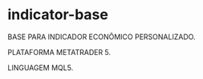 # indicator-base

BASE PARA INDICADOR ECONÔMICO PERSONALIZADO.

PLATAFORMA METATRADER 5.

LINGUAGEM MQL5.
